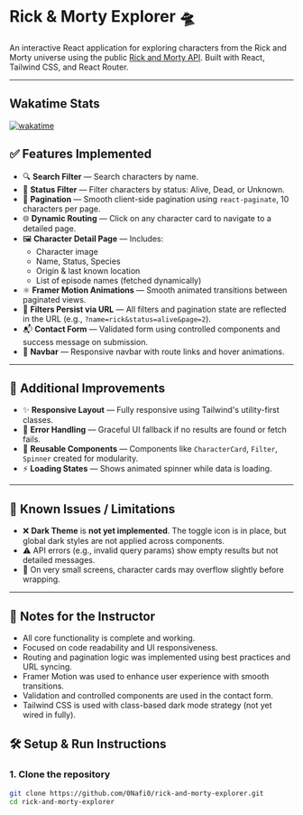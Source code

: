 # Rick & Morty Explorer 🛸

An interactive React application for exploring characters from the Rick and Morty universe using the public [Rick and Morty API](https://rickandmortyapi.com/). Built with React, Tailwind CSS, and React Router.

---

## Wakatime Stats
[![wakatime](https://wakatime.com/badge/user/cecc9ca2-fced-44a8-af23-56ed7c3bd08a/cse-3100.svg)](https://wakatime.com/@cecc9ca2-fced-44a8-af23-56ed7c3bd08a)

## ✅ Features Implemented

- 🔍 **Search Filter** — Search characters by name.
- 🧟 **Status Filter** — Filter characters by status: Alive, Dead, or Unknown.
- 📄 **Pagination** — Smooth client-side pagination using `react-paginate`, 10 characters per page.
- 🌐 **Dynamic Routing** — Click on any character card to navigate to a detailed page.
- 🖼️ **Character Detail Page** — Includes:
  - Character image
  - Name, Status, Species
  - Origin & last known location
  - List of episode names (fetched dynamically)
- ⚛️ **Framer Motion Animations** — Smooth animated transitions between paginated views.
- 🔁 **Filters Persist via URL** — All filters and pagination state are reflected in the URL (e.g., `?name=rick&status=alive&page=2`).
- 📬 **Contact Form** — Validated form using controlled components and success message on submission.
- 🧭 **Navbar** — Responsive navbar with route links and hover animations.

---

## 🌟 Additional Improvements

- ✨ **Responsive Layout** — Fully responsive using Tailwind's utility-first classes.
- 🚫 **Error Handling** — Graceful UI fallback if no results are found or fetch fails.
- 🎨 **Reusable Components** — Components like `CharacterCard`, `Filter`, `Spinner` created for modularity.
- ⚡ **Loading States** — Shows animated spinner while data is loading.

---

## 🐞 Known Issues / Limitations

- ❌ **Dark Theme** is **not yet implemented**. The toggle icon is in place, but global dark styles are not applied across components.
- ⚠️ API errors (e.g., invalid query params) show empty results but not detailed messages.
- 📱 On very small screens, character cards may overflow slightly before wrapping.

---

## 📝 Notes for the Instructor

- All core functionality is complete and working.
- Focused on code readability and UI responsiveness.
- Routing and pagination logic was implemented using best practices and URL syncing.
- Framer Motion was used to enhance user experience with smooth transitions.
- Validation and controlled components are used in the contact form.
- Tailwind CSS is used with class-based dark mode strategy (not yet wired in fully).


## 🛠️ Setup & Run Instructions

### 1. Clone the repository

```bash
git clone https://github.com/0Nafi0/rick-and-morty-explorer.git
cd rick-and-morty-explorer
